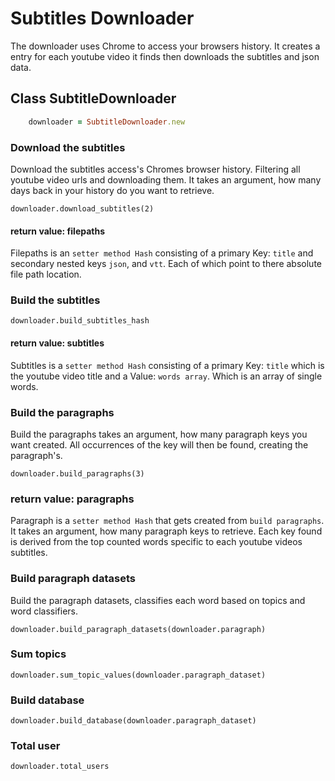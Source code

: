 # Subtitles Downloader

The downloader uses Chrome to access your browsers history. It creates a entry for
each youtube video it finds then downloads the subtitles and json data.

## Class SubtitleDownloader

```ruby
    downloader = SubtitleDownloader.new
```

### Download the subtitles

Download the subtitles access's Chromes browser history. Filtering all youtube
video urls and downloading them. It takes an argument, how many days back in
your history do you want to retrieve.


    downloader.download_subtitles(2)

#### return value: filepaths

Filepaths is an `setter method Hash` consisting of a primary Key: `title` and
secondary nested keys `json`, and `vtt`. Each of which point to there absolute file
path location.


### Build the subtitles


    downloader.build_subtitles_hash

#### return value: subtitles

Subtitles is a `setter method Hash` consisting of a primary Key: `title` which is
the youtube video title and a Value: `words array`. Which is an array of single
words.


### Build the paragraphs

Build the paragraphs takes an argument, how many paragraph keys you want created.
All occurrences of the key will then be found, creating the paragraph's.


    downloader.build_paragraphs(3)

### return value: paragraphs

Paragraph is a `setter method Hash` that gets created from `build paragraphs`.
It takes an argument, how many paragraph keys to retrieve. Each key found is
derived from the top counted words specific to each youtube videos subtitles. 


### Build paragraph datasets

Build the paragraph datasets, classifies each word based on topics and word
classifiers.


    downloader.build_paragraph_datasets(downloader.paragraph)

### Sum topics


    downloader.sum_topic_values(downloader.paragraph_dataset)

### Build database


    downloader.build_database(downloader.paragraph_dataset)

### Total user


    downloader.total_users


